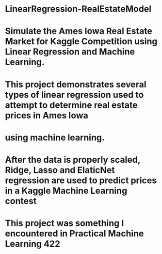 # LinearRegression-RealEstateModel
# Simulate the Ames Iowa Real Estate Market for Kaggle Competition using Linear Regression and Machine Learning.

# This project demonstrates several types of linear regression used to attempt to determine real estate prices in Ames Iowa
# using machine learning. 

# After the data is properly scaled, Ridge, Lasso and ElaticNet regression are used to predict prices in a Kaggle Machine Learning contest

# This project was something I encountered in Practical Machine Learning 422


